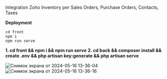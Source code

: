 Integration Zoho Inventory per Sales Orders, Purchase Orders, Contacts, Taxes

**Deployment**
```
cd front
npm i
npm run serve
```
**1. cd front && npm i && npm run serve**
**2. cd back && composer install && create .env && php artisan key:generate && php artisan serve**

![Снимок экрана от 2024-05-16 13-36-04](https://github.com/RecountsXxx/zoho-inventory/assets/107986811/08101f0b-3a21-4ab3-8663-bbefbdf7dc15)
![Снимок экрана от 2024-05-16 13-36-16](https://github.com/RecountsXxx/zoho-inventory/assets/107986811/4e2e3498-dd26-46eb-a10a-f682deebbd10)
